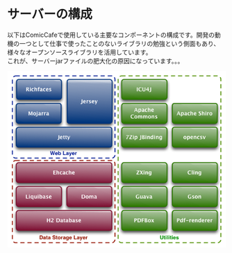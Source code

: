 # サーバーの構成
以下はComicCafeで使用している主要なコンポーネントの構成です。開発の動機の一つとして仕事で使ったことのないライブラリの勉強という側面もあり、様々なオープンソースライブラリを活用しています。  
これが、サーバーjarファイルの肥大化の原因になっています。。。

![ServerComponent](https://raw.githubusercontent.com/burton999dev/ComicCafeHelp/master/images/ServerComponent.png)

